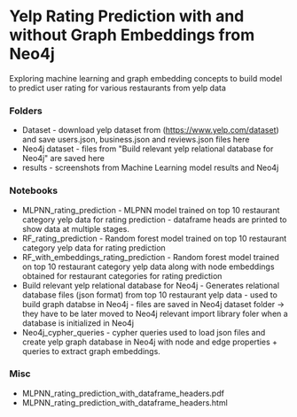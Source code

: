 # Yelp Rating Prediction with and without Graph Embeddings from Neo4j
 Exploring machine learning and graph embedding concepts to build model to predict user rating for various restaurants from yelp data
 
### Folders
- Dataset - download yelp dataset from (https://www.yelp.com/dataset) and save users.json, business.json and reviews.json files here
- Neo4j dataset - files from "Build relevant yelp relational database for Neo4j" are saved here
- results - screenshots from Machine Learning model results and Neo4j

 ### Notebooks
 - MLPNN_rating_prediction - MLPNN model trained on top 10 restaurant category yelp data for rating prediction - dataframe heads are printed to show data at multiple stages.
 - RF_rating_prediction -  Random forest model trained on top 10 restaurant category yelp data for rating prediction
 - RF_with_embeddings_rating_prediction -  Random forest model trained on top 10 restaurant category yelp data along with node embeddings obtained for restaurant categories for rating prediction
 - Build relevant yelp relational database for Neo4j -  Generates relational database files (json format) from top 10 restaurant yelp data - used to build graph databse in Neo4j - files are saved in Neo4j dataset folder -> they have to be later moved to Neo4j relevant import library foler when a database is initialized in Neo4j
 - Neo4j_cypher_queries - cypher queries used to load json files and create yelp graph database in Neo4j with node and edge properties + queries to extract graph embeddings.

### Misc
- MLPNN_rating_prediction_with_dataframe_headers.pdf 
- MLPNN_rating_prediction_with_dataframe_headers.html
